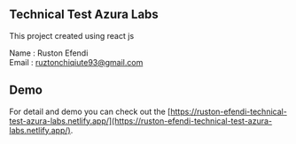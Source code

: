 ## Technical Test Azura Labs

This project created using react js

Name : Ruston Efendi <br>
Email : ruztonchiqiute93@gmail.com

## Demo

For detail and demo you can check out the [https://ruston-efendi-technical-test-azura-labs.netlify.app/](https://ruston-efendi-technical-test-azura-labs.netlify.app/).
